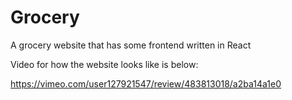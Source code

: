 # Grocery
A grocery website that has some frontend written in React

Video for how the website looks like is below:

https://vimeo.com/user127921547/review/483813018/a2ba14a1e0

